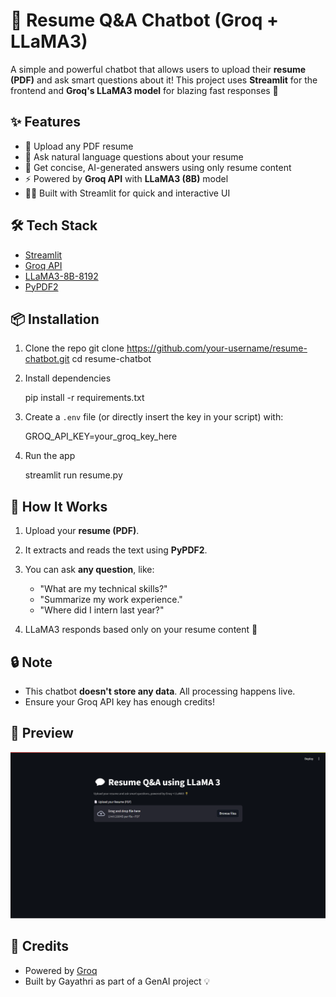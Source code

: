 # 💬 Resume Q&A Chatbot (Groq + LLaMA3)

A simple and powerful chatbot that allows users to upload their **resume (PDF)** and ask smart questions about it! This project uses **Streamlit** for the frontend and **Groq's LLaMA3 model** for blazing fast responses 🚀

## ✨ Features

- 📄 Upload any PDF resume
- 🤖 Ask natural language questions about your resume
- 🧠 Get concise, AI-generated answers using only resume content
- ⚡ Powered by **Groq API** with **LLaMA3 (8B)** model
- 🧑‍💻 Built with Streamlit for quick and interactive UI

## 🛠 Tech Stack

- [Streamlit](https://streamlit.io/)
- [Groq API](https://console.groq.com/)
- [LLaMA3-8B-8192](https://huggingface.co/meta-llama/Meta-Llama-3-8B)
- [PyPDF2](https://pypi.org/project/PyPDF2/)

## 📦 Installation

1. Clone the repo
   git clone https://github.com/your-username/resume-chatbot.git
   cd resume-chatbot


2. Install dependencies


   pip install -r requirements.txt


3. Create a `.env` file (or directly insert the key in your script) with:


   GROQ_API_KEY=your_groq_key_here


4. Run the app


   streamlit run resume.py


## 📝 How It Works

1. Upload your **resume (PDF)**.
2. It extracts and reads the text using **PyPDF2**.
3. You can ask **any question**, like:

   * "What are my technical skills?"
   * "Summarize my work experience."
   * "Where did I intern last year?"
4. LLaMA3 responds based only on your resume content 🎯

## 🔒 Note

* This chatbot **doesn't store any data**. All processing happens live.
* Ensure your Groq API key has enough credits!

## 📸 Preview

![App Screenshot](screenshot.png)

## 🙌 Credits

* Powered by [Groq](https://groq.com/)
* Built by Gayathri as part of a GenAI project 💡
